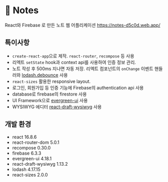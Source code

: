 # 📒 Notes
React와 Firebase 로 만든 노트 웹 어플리케이션
https://notes-d5c0d.web.app/


## 특이사항
- `create-react-app`으로 제작. `react-router`, `recompose` 등 사용
- 리엑트 `setState` hook과 context api를 사용하여 인증 정보 관리.
- 노트 작성 후 500ms 지나면 자동 저장. 리엑트 컴포넌트의 `onChange` 이벤트 핸들러와 [lodash.debounce](https://lodash.com/docs/4.17.15#debounce) 사용
- `react-sizes` 활용한 responsive layout. 
- 로그인, 회원가입 등 인증 기능에 Firebase의 authentication api 사용
- database로 firebase의 firestore 사용
- UI Framework으로 [evergreen-ui](https://evergreen.segment.com/) 사용 
- WYSIWYG 에디터 [react-draft-wysiwyg](https://github.com/jpuri/react-draft-wysiwyg) 사용

## 개발 환경
- react 16.8.6
- react-router-dom 5.0.1
- recompose 0.30.0
- firebase 6.3.3
- evergreen-ui 4.18.1
- react-draft-wysiwyg 1.13.2
- lodash 4.17.15
- react-sizes 2.0.0